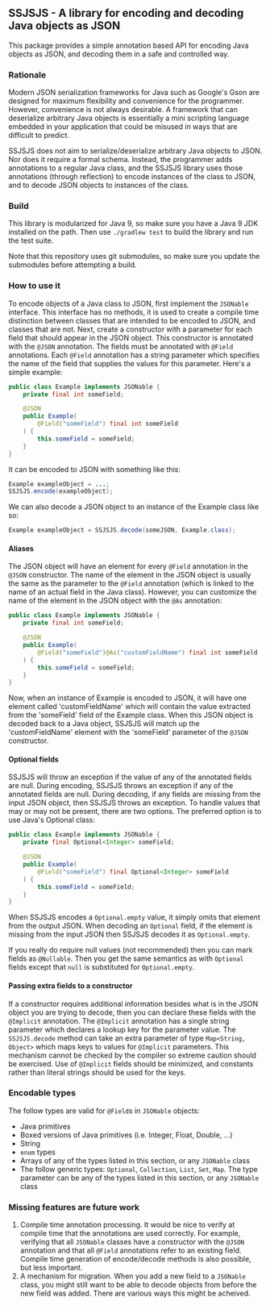 ## SSJSJS - A library for encoding and decoding Java objects as JSON

This package provides a simple annotation based API for encoding Java objects
as JSON, and decoding them in a safe and controlled way.

### Rationale

Modern JSON serialization frameworks for Java such as Google's Gson are
designed for maximum flexibility and convenience for the programmer.  However,
convenience is not always desirable.  A framework that can deserialize
arbitrary Java objects is essentially a mini scripting language embedded in
your application that could be misused in ways that are difficult to predict.

SSJSJS does not aim to serialize/deserialize arbitrary Java objects to JSON.
Nor does it require a formal schema.  Instead, the programmer adds annotations
to a regular Java class, and the SSJSJS library uses those annotations (through
reflection) to encode instances of the class to JSON, and to decode JSON objects
to instances of the class.

### Build

This library is modularized for Java 9, so make sure you have a Java 9 JDK
installed on the path.  Then use `./gradlew test` to build the library and run
the test suite.

Note that this repository uses git submodules, so make sure you update the
submodules before attempting a build.

### How to use it

To encode objects of a Java class to JSON, first implement the `JSONable`
interface.  This interface has no methods, it is used to create a compile
time distinction between classes that are intended to be encoded to JSON, and
classes that are not.  Next, create a constructor with a parameter for each
field that should appear in the JSON object.  This constructor is annotated with
the `@JSON` annotation.  The fields must be annotated with `@Field` annotations.
Each `@Field` annotation has a string parameter which specifies the name of the
field that supplies the values for this parameter.  Here's a simple example:

```Java
public class Example implements JSONable {
	private final int someField;

	@JSON
	public Example(
		@Field("someField") final int someField
	) {
		this.someField = someField;
	}
}
```

It can be encoded to JSON with something like this:

```Java
Example exampleObject = ...;
SSJSJS.encode(exampleObject);
```

We can also decode a JSON object to an instance of the Example class like so:

```Java
Example exampleObject = SSJSJS.decode(someJSON, Example.class);
```

#### Aliases

The JSON object will have an element for every `@Field` annotation in the
`@JSON` constructor.  The name of the element in the JSON object is usually the
same as the parameter to the `@Field` annotation (which is linked to the name of
an actual field in the Java class).  However, you can customize the name of the
element in the JSON object with the `@As` annotation:

```Java
public class Example implements JSONable {
	private final int someField;

	@JSON
	public Example(
		@Field("someField")@As("customFieldName") final int someField
	) {
		this.someField = someField;
	}
}
```

Now, when an instance of Example is encoded to JSON, it will have one element
called 'customFieldName' which will contain the value extracted from the
'someField' field of the Example class.  When this JSON object is decoded back
to a Java object, SSJSJS will match up the 'customFieldName' element with the
'someField' parameter of the `@JSON` constructor.

#### Optional fields

SSJSJS will throw an exception if the value of any of the annotated fields are
null.  During encoding, SSJSJS throws an exception if any of the annotated
fields are null.  During decoding, if any fields are missing from the input JSON
object, then SSJSJS throws an exception.  To handle values that may or may not
be present, there are two options.  The preferred option is to use Java's
Optional class:

```Java
public class Example implements JSONable {
	private final Optional<Integer> someField;

	@JSON
	public Example(
		@Field("someField") final Optional<Integer> someField
	) {
		this.someField = someField;
	}
}
```

When SSJSJS encodes a `Optional.empty` value, it simply omits that element from
the output JSON.  When decoding an `Optional` field, if the element is missing
from the input JSON then SSJSJS decodes it as `Optional.empty`.

If you really do require null values (not recommended) then you can mark fields
as `@Nullable`.  Then you get the same semantics as with `Optional` fields
except that `null` is substituted for `Optional.empty`.

#### Passing extra fields to a constructor

If a constructor requires additional information besides what is in the JSON
object you are trying to decode, then you can declare these fields with the
`@Implicit` annotation.  The `@Implicit` annotation has a single string
parameter which declares a lookup key for the parameter value.  The
`SSJSJS.decode` method can take an extra parameter of type `Map<String, Object>`
which maps keys to values for `@Implicit` parameters.  This mechanism cannot be
checked by the compiler so extreme caution should be exercised.  Use of
`@Implicit` fields should be minimized, and constants rather than literal
strings should be used for the keys.

### Encodable types

The follow types are valid for `@Field`s in `JSONable` objects:

* Java primitives
* Boxed versions of Java primitives (i.e. Integer, Float, Double, ...)
* String
* `enum` types
* Arrays of any of the types listed in this section, or any `JSONable` class
* The follow generic types: `Optional`, `Collection`, `List`, `Set`, `Map`.  The
	type parameter can be any of the types listed in this section, or any
	`JSONable` class

### Missing features are future work

1. Compile time annotation processing.  It would be nice to verify at compile
	 time that the annotations are used correctly.  For example, verifying that
	 all `JSONable` classes have a constructor with the `@JSON` annotation and
	 that all `@Field` annotations refer to an existing field.  Compile time
	 generation of encode/decode methods is also possible, but less important.
2. A mechanism for migration.  When you add a new field to a `JSONable` class,
	 you might still want to be able to decode objects from before the new field
	 was added.  There are various ways this might be acheived.

